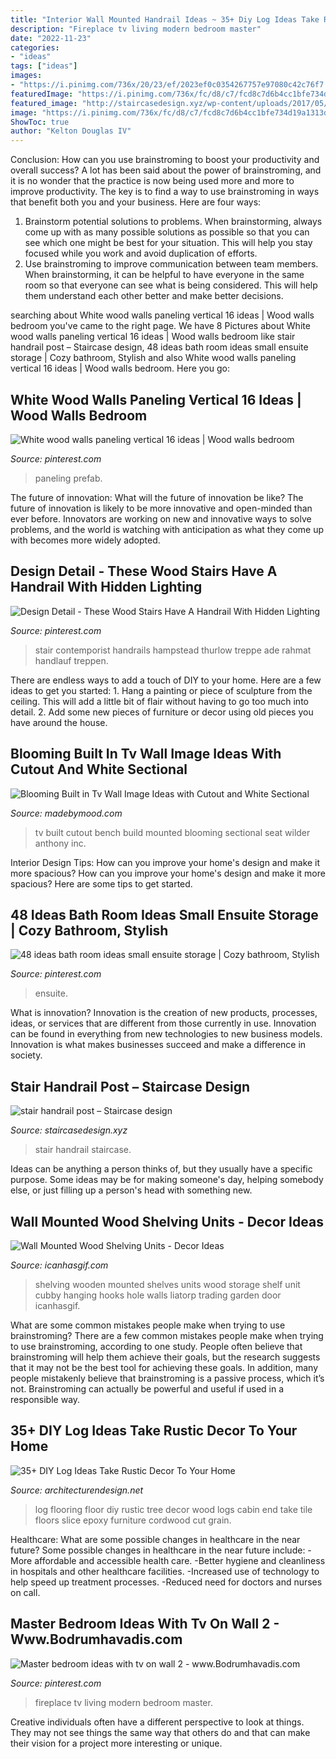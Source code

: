 ```yaml
---
title: "Interior Wall Mounted Handrail Ideas ~ 35+ Diy Log Ideas Take Rustic Decor To Your Home"
description: "Fireplace tv living modern bedroom master"
date: "2022-11-23"
categories:
- "ideas"
tags: ["ideas"]
images:
- "https://i.pinimg.com/736x/20/23/ef/2023ef0c0354267757e97080c42c76f7.jpg"
featuredImage: "https://i.pinimg.com/736x/fc/d8/c7/fcd8c7d6b4cc1bfe734d19a1313d809e.jpg"
featured_image: "http://staircasedesign.xyz/wp-content/uploads/2017/05/stair-handrail-post_0.jpg"
image: "https://i.pinimg.com/736x/fc/d8/c7/fcd8c7d6b4cc1bfe734d19a1313d809e.jpg"
ShowToc: true
author: "Kelton Douglas IV"
---
```



Conclusion: How can you use brainstroming to boost your productivity and overall success?
A lot has been said about the power of brainstroming, and it is no wonder that the practice is now being used more and more to improve productivity. The key is to find a way to use brainstroming in ways that benefit both you and your business. Here are four ways: 
1. Brainstorm potential solutions to problems. When brainstorming, always come up with as many possible solutions as possible so that you can see which one might be best for your situation. This will help you stay focused while you work and avoid duplication of efforts. 
2. Use brainstroming to improve communication between team members. When brainstorming, it can be helpful to have everyone in the same room so that everyone can see what is being considered. This will help them understand each other better and make better decisions. 

	

		
searching about White wood walls paneling vertical 16 ideas | Wood walls bedroom you've came to the right page. We have 8 Pictures about White wood walls paneling vertical 16 ideas | Wood walls bedroom like stair handrail post – Staircase design, 48 ideas bath room ideas small ensuite storage | Cozy bathroom, Stylish and also White wood walls paneling vertical 16 ideas | Wood walls bedroom. Here you go:
		
    
## White Wood Walls Paneling Vertical 16 Ideas | Wood Walls Bedroom

<img loading=lazy src="https://i.pinimg.com/736x/a3/b5/2b/a3b52b450491015c2da20b89b8aa6949.jpg" onerror="this.onerror=null;this.src='https://tse1.mm.bing.net/th?id=OIP.x880b2RQjp5Z5_IIvNdbNwAAAA&amp;pid=15.1';" alt="White wood walls paneling vertical 16 ideas | Wood walls bedroom">

_Source: pinterest.com_

>paneling prefab. 

	

The future of innovation: What will the future of innovation be like?
The future of innovation is likely to be more innovative and open-minded than ever before. Innovators are working on new and innovative ways to solve problems, and the world is watching with anticipation as what they come up with becomes more widely adopted.

    
## Design Detail - These Wood Stairs Have A Handrail With Hidden Lighting

<img loading=lazy src="https://i.pinimg.com/736x/20/23/ef/2023ef0c0354267757e97080c42c76f7.jpg" onerror="this.onerror=null;this.src='https://tse2.mm.bing.net/th?id=OIP.b5VRzKocaaZyS8WKwpFCjAHaLJ&amp;pid=15.1';" alt="Design Detail - These Wood Stairs Have A Handrail With Hidden Lighting">

_Source: pinterest.com_

>stair contemporist handrails hampstead thurlow treppe ade rahmat handlauf treppen. 

	

There are endless ways to add a touch of DIY to your home. Here are a few ideas to get you started: 1. Hang a painting or piece of sculpture from the ceiling. This will add a little bit of flair without having to go too much into detail. 2. Add some new pieces of furniture or decor using old pieces you have around the house.
    
## Blooming Built In Tv Wall Image Ideas With Cutout And White Sectional

<img loading=lazy src="https://madebymood.com/wp-content/uploads/2019/05/Wall-mounted-TV-And-Built-in-Bench-Beige-Wall-Black-And-White-Throw-Pillow-Built-in-Bench-Seat-Glass-Coffee-Table-Door-Gray-Rug-Cutout-Wall-mounted-TV.jpg" onerror="this.onerror=null;this.src='https://tse2.mm.bing.net/th?id=OIP.w7LD-o_dLrTVVhIeZZjZ4AHaFW&amp;pid=15.1';" alt="Blooming Built in Tv Wall Image Ideas with Cutout and White Sectional">

_Source: madebymood.com_

>tv built cutout bench build mounted blooming sectional seat wilder anthony inc. 

	

Interior Design Tips: How can you improve your home's design and make it more spacious?
How can you improve your home's design and make it more spacious? Here are some tips to get started.

    
## 48 Ideas Bath Room Ideas Small Ensuite Storage | Cozy Bathroom, Stylish

<img loading=lazy src="https://i.pinimg.com/736x/99/14/73/991473300d91e9c6dfd8a4315f730cbc.jpg" onerror="this.onerror=null;this.src='https://tse4.mm.bing.net/th?id=OIP.7K3NKGWF-KkE5rObMXSUlAAAAA&amp;pid=15.1';" alt="48 ideas bath room ideas small ensuite storage | Cozy bathroom, Stylish">

_Source: pinterest.com_

>ensuite. 

	

What is innovation?
Innovation is the creation of new products, processes, ideas, or services that are different from those currently in use. Innovation can be found in everything from new technologies to new business models. Innovation is what makes businesses succeed and make a difference in society.

    
## Stair Handrail Post – Staircase Design

<img loading=lazy src="http://staircasedesign.xyz/wp-content/uploads/2017/05/stair-handrail-post_0.jpg" onerror="this.onerror=null;this.src='https://tse1.mm.bing.net/th?id=OIP.sOmSbWsSJVcUynqr_jQrRQHaJ3&amp;pid=15.1';" alt="stair handrail post – Staircase design">

_Source: staircasedesign.xyz_

>stair handrail staircase. 

	

Ideas can be anything a person thinks of, but they usually have a specific purpose. Some ideas may be for making someone's day, helping somebody else, or just filling up a person's head with something new.

    
## Wall Mounted Wood Shelving Units - Decor Ideas

<img loading=lazy src="https://www.icanhasgif.com/wp-content/uploads/2015/06/Wall-Mounted-Wood-Shelving-Units.jpg" onerror="this.onerror=null;this.src='https://tse3.mm.bing.net/th?id=OIP.N4E9oIZUnYAhLM9M4Rex3QHaKh&amp;pid=15.1';" alt="Wall Mounted Wood Shelving Units - Decor Ideas">

_Source: icanhasgif.com_

>shelving wooden mounted shelves units wood storage shelf unit cubby hanging hooks hole walls liatorp trading garden door icanhasgif. 

	

What are some common mistakes people make when trying to use brainstroming?
There are a few common mistakes people make when trying to use brainstroming, according to one study. People often believe that brainstroming will help them achieve their goals, but the research suggests that it may not be the best tool for achieving these goals. In addition, many people mistakenly believe that brainstroming is a passive process, which it’s not. Brainstroming can actually be powerful and useful if used in a responsible way.

    
## 35+ DIY Log Ideas Take Rustic Decor To Your Home

<img loading=lazy src="http://cdn.architecturendesign.net/wp-content/uploads/2014/09/31-floor-log1.jpg" onerror="this.onerror=null;this.src='https://tse3.mm.bing.net/th?id=OIP.hVDtXUJvbm6_nT_ubbFAewHaFA&amp;pid=15.1';" alt="35+ DIY Log Ideas Take Rustic Decor To Your Home">

_Source: architecturendesign.net_

>log flooring floor diy rustic tree decor wood logs cabin end take tile floors slice epoxy furniture cordwood cut grain. 

	

Healthcare: What are some possible changes in healthcare in the near future?
Some possible changes in healthcare in the near future include: 
-More affordable and accessible health care. 
-Better hygiene and cleanliness in hospitals and other healthcare facilities. 
-Increased use of technology to help speed up treatment processes. 
-Reduced need for doctors and nurses on call.

    
## Master Bedroom Ideas With Tv On Wall 2 - Www.Bodrumhavadis.com

<img loading=lazy src="https://i.pinimg.com/736x/fc/d8/c7/fcd8c7d6b4cc1bfe734d19a1313d809e.jpg" onerror="this.onerror=null;this.src='https://tse3.mm.bing.net/th?id=OIP.JErm-FVKJD5OAO8vVpD8XwHaL3&amp;pid=15.1';" alt="Master bedroom ideas with tv on wall 2 - www.Bodrumhavadis.com">

_Source: pinterest.com_

>fireplace tv living modern bedroom master. 

	

Creative individuals often have a different perspective to look at things. They may not see things the same way that others do and that can make their vision for a project more interesting or unique.

